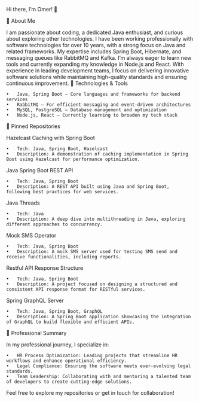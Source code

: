 Hi there, I’m Omer! 👋

🌱 About Me

I am passionate about coding, a dedicated Java enthusiast, and curious about exploring other technologies. I have been working professionally with software technologies for over 10 years, with a strong focus on Java and related frameworks. 
My expertise includes Spring Boot, Hibernate, and messaging queues like RabbitMQ and Kafka. I’m always eager to learn new tools and currently expanding my knowledge in Node.js and React. With experience in leading development teams, I focus on delivering innovative software solutions while maintaining high-quality standards and ensuring continuous improvement.
🚀 Technologies & Tools

	•	Java, Spring Boot – Core languages and frameworks for backend services
	•	RabbitMQ – For efficient messaging and event-driven architectures
	•	MySQL, PostgreSQL – Database management and optimization
	•	Node.js, React – Currently learning to broaden my tech stack

📌 Pinned Repositories

Hazelcast Caching with Spring Boot

	•	Tech: Java, Spring Boot, Hazelcast
	•	Description: A demonstration of caching implementation in Spring Boot using Hazelcast for performance optimization.

Java Spring Boot REST API

	•	Tech: Java, Spring Boot
	•	Description: A REST API built using Java and Spring Boot, following best practices for web services.

Java Threads

	•	Tech: Java
	•	Description: A deep dive into multithreading in Java, exploring different approaches to concurrency.

Mock SMS Operator

	•	Tech: Java, Spring Boot
	•	Description: A mock SMS server used for testing SMS send and receive functionalities, including reports.

Restful API Response Structure

	•	Tech: Java, Spring Boot
	•	Description: A project focused on designing a structured and consistent API response format for RESTful services.

Spring GraphQL Server

	•	Tech: Java, Spring Boot, GraphQL
	•	Description: A Spring Boot application showcasing the integration of GraphQL to build flexible and efficient APIs.

💼 Professional Summary

In my professional journey, I specialize in:

	•	HR Process Optimization: Leading projects that streamline HR workflows and enhance operational efficiency.
	•	Legal Compliance: Ensuring the software meets ever-evolving legal standards.
	•	Team Leadership: Collaborating with and mentoring a talented team of developers to create cutting-edge solutions.

Feel free to explore my repositories or get in touch for collaboration!



<!---
omer-sayilir/omer-sayilir is a ✨ special ✨ repository because its `README.md` (this file) appears on your GitHub profile.
You can click the Preview link to take a look at your changes.
--->
